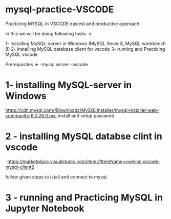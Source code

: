 # mysql-practice-VSCODE
 Practicing MYSQL in VSCODE easiest and productive approach

In this we will be doing following tasks -> 

1- Installing MySQL-server in Windows (MySQL Sever 8, MySQL workbench 8)
2- installing MySQL database client for vscode
3- running and Practicing MySQL vscode 

Prerequisites => 
    -mysql server 
    -vscode  

# 1- installing MySQL-server in Windows 

https://cdn.mysql.com//Downloads/MySQLInstaller/mysql-installer-web-community-8.0.26.0.msi
install and setup password 

 # 2 - installing MySQL databse clint in vscode  
 
 -https://marketplace.visualstudio.com/items?itemName=cweijan.vscode-mysql-client2

 follow given steps to istall and connect to mysql 

# 3 - running and Practicing MySQL in Jupyter Notebook
 
